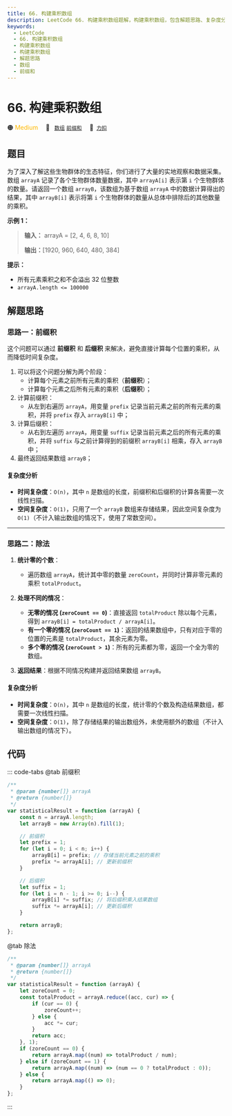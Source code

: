 ```yaml
---
title: 66. 构建乘积数组
description: LeetCode 66. 构建乘积数组题解，构建乘积数组，包含解题思路、复杂度分析以及完整的 JavaScript 代码实现。
keywords:
  - LeetCode
  - 66. 构建乘积数组
  - 构建乘积数组
  - 构建乘积数组
  - 解题思路
  - 数组
  - 前缀和
---
```


# 66. 构建乘积数组

🟠 <font color=#ffb800>Medium</font>&emsp; 🔖&ensp; [`数组`](/tag/array.md) [`前缀和`](/tag/prefix-sum.md)&emsp; 🔗&ensp;[`力扣`](https://leetcode.cn/problems/gou-jian-cheng-ji-shu-zu-lcof)

## 题目

为了深入了解这些生物群体的生态特征，你们进行了大量的实地观察和数据采集。数组 `arrayA` 记录了各个生物群体数量数据，其中 `arrayA[i]`
表示第 `i` 个生物群体的数量。请返回一个数组 `arrayB`，该数组为基于数组 `arrayA` 中的数据计算得出的结果，其中 `arrayB[i]`
表示将第 `i` 个生物群体的数量从总体中排除后的其他数量的乘积。

**示例 1：**

> **输入：** arrayA = [2, 4, 6, 8, 10]
>
> **输出：**[1920, 960, 640, 480, 384]

**提示：**

- 所有元素乘积之和不会溢出 32 位整数
- `arrayA.length <= 100000`

## 解题思路

### 思路一：前缀积

这个问题可以通过 **前缀积** 和 **后缀积** 来解决，避免直接计算每个位置的乘积，从而降低时间复杂度。

1. 可以将这个问题分解为两个阶段：
   - 计算每个元素之前所有元素的乘积（**前缀积**）；
   - 计算每个元素之后所有元素的乘积（**后缀积**）；
2. 计算前缀积：
   - 从左到右遍历 `arrayA`，用变量 `prefix` 记录当前元素之前的所有元素的乘积，并将 `prefix` 存入 `arrayB[i]` 中；
3. 计算后缀积：
   - 从右到左遍历 `arrayA`，用变量 `suffix` 记录当前元素之后的所有元素的乘积，并将 `suffix` 与之前计算得到的前缀积 `arrayB[i]` 相乘，存入 `arrayB` 中；
4. 最终返回结果数组 `arrayB`；

#### 复杂度分析

- **时间复杂度**：`O(n)`，其中 `n` 是数组的长度，前缀积和后缀积的计算各需要一次线性扫描。
- **空间复杂度**：`O(1)`，只用了一个 `arrayB` 数组来存储结果，因此空间复杂度为 `O(1)`（不计入输出数组的情况下，使用了常数空间）。

---

### 思路二：除法

1. **统计零的个数**：

   - 遍历数组 `arrayA`，统计其中零的数量 `zeroCount`，并同时计算非零元素的乘积 `totalProduct`。

2. **处理不同的情况**：

   - **无零的情况 (`zeroCount == 0`)**：直接返回 `totalProduct` 除以每个元素，得到 `arrayB[i] = totalProduct / arrayA[i]`。
   - **有一个零的情况 (`zeroCount == 1`)**：返回的结果数组中，只有对应于零的位置的元素是 `totalProduct`，其余元素为零。
   - **多个零的情况 (`zeroCount > 1`)**：所有的元素都为零，返回一个全为零的数组。

3. **返回结果**：根据不同情况构建并返回结果数组 `arrayB`。

#### 复杂度分析

- **时间复杂度**：`O(n)`，其中 `n` 是数组的长度，统计零的个数及构造结果数组，都需要一次线性扫描。
- **空间复杂度**：`O(1)`，除了存储结果的输出数组外，未使用额外的数组（不计入输出数组的情况下）。

## 代码

::: code-tabs
@tab 前缀积

```javascript
/**
 * @param {number[]} arrayA
 * @return {number[]}
 */
var statisticalResult = function (arrayA) {
	const n = arrayA.length;
	let arrayB = new Array(n).fill(1);

	// 前缀积
	let prefix = 1;
	for (let i = 0; i < n; i++) {
		arrayB[i] = prefix; // 存储当前元素之前的乘积
		prefix *= arrayA[i]; // 更新前缀积
	}

	// 后缀积
	let suffix = 1;
	for (let i = n - 1; i >= 0; i--) {
		arrayB[i] *= suffix; // 将后缀积乘入结果数组
		suffix *= arrayA[i]; // 更新后缀积
	}

	return arrayB;
};
```

@tab 除法

```javascript
/**
 * @param {number[]} arrayA
 * @return {number[]}
 */
var statisticalResult = function (arrayA) {
	let zoreCount = 0;
	const totalProduct = arrayA.reduce((acc, cur) => {
		if (cur == 0) {
			zoreCount++;
		} else {
			acc *= cur;
		}
		return acc;
	}, 1);
	if (zoreCount == 0) {
		return arrayA.map((num) => totalProduct / num);
	} else if (zoreCount == 1) {
		return arrayA.map((num) => (num == 0 ? totalProduct : 0));
	} else {
		return arrayA.map(() => 0);
	}
};
```

:::
